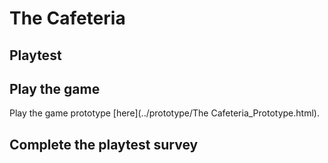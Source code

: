 # The Cafeteria
## Playtest

## Play the game

Play the game prototype [here](../prototype/The Cafeteria_Prototype.html).

## Complete the playtest survey
